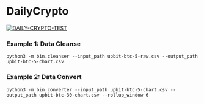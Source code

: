 # DailyCrypto

[![DAILY-CRYPTO-TEST](https://github.com/whalequant/DailyCrypto/actions/workflows/ci.yml/badge.svg)](https://github.com/whalequant/DailyCrypto/actions/workflows/ci.yml)

### Example 1: Data Cleanse
```console
python3 -m bin.cleanser --input_path upbit-btc-5-raw.csv --output_path upbit-btc-5-chart.csv
```

### Example 2: Data Convert
```console
python3 -m bin.converter --input_path upbit-btc-5-chart.csv --output_path upbit-btc-30-chart.csv --rollup_window 6
```
